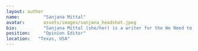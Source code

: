 ```yaml
---
layout: author
name:         "Sanjana Mittal"
avatar:       assets/images/sanjana_headshot.jpeg
bio:          "Sanjana Mittal (she/her) is a writer for the We Need to Talk Newspaper and lives in the United States. She currently goes to Clements High School in Texas and is 14 years old. She wasn't far into middle school when she realized her love for writing is best portrayed through journalism. Along with her passion for writing, Sanjana's hobbies include 2 different types of Indian dance, including Bollywood and Kathak, coding, walking her dog, and playing lots of volleyball. Sanjana tries her best to face new challenges and try new things, so she joined We Need to Talk to help participate in spreading awareness while having a fun time!"
position:     "Opinion Editor"
location:   "Texas, USA"
---
```

  